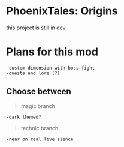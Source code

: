 # PhoenixTales: Origins
this project is still in dev

# Plans for this mod
    -custom dimension with boss-fight
    -quests and lore (?)

## Choose between
>magic branch

    -dark themed?
>technic branch

    -near on real live sience    
  

